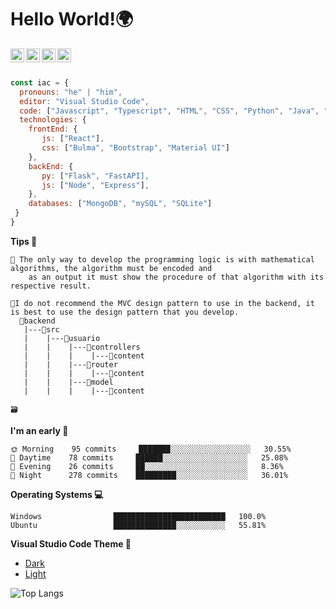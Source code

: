# Hello World!🌍
<a href="https://linkedin.com/in/isaacanteparac" >
  <img align="left" alt="Ashwani's Linkdein" width="22px" style="background-color:#fff;" src="https://www.svgrepo.com/show/157006/linkedin.svg" />
</a>
<a href="https://twitter.com/isaacanteparac">
  <img align="left" alt="Ashwani's Twitter" width="22px" src="https://www.svgrepo.com/show/382739/twitter.svg" />
</a>
<a href="https://github.com/isaacanteparac">
  <img align="left" alt="Ashwani's Github" width="22px" src="https://www.svgrepo.com/show/217753/github.svg" />
</a>
<a href="https://instagram.com/isaacanteparac">
  <img align="left" alt="Ashwani's Instagram" width="22px" src="https://www.svgrepo.com/show/13639/instagram.svg" />
</a>
<br/>
<br/>

```javascript
const iac = {
  pronouns: "he" | "him",
  editor: "Visual Studio Code",
  code: ["Javascript", "Typescript", "HTML", "CSS", "Python", "Java", "SASS"],
  technologies: {
    frontEnd: {
       js: ["React"],
       css: ["Bulma", "Bootstrap", "Material UI"]
    },
    backEnd: {
       py: ["Flask", "FastAPI],
       js: ["Node", "Express"],
    },
    databases: ["MongoDB", "mySQL", "SQLite"]
 }
}
```

**Tips 📓** 
```text
🧠 The only way to develop the programming logic is with mathematical algorithms, the algorithm must be encoded and 
    as an output it must show the procedure of that algorithm with its respective result.
    
🧩I do not recommend the MVC design pattern to use in the backend, it is best to use the design pattern that you develop.
  📁backend
   |---📁src
   |    |---📁usuario
   |    |    |---📁controllers
   |    |    |    |---📄content
   |    |    |---📁router
   |    |    |    |---📄content
   |    |    |---📁model
   |    |    |    |---📄content

🗃️ 
```

**I'm an early 🐤** 
```text
🌞 Morning    95 commits     ███████░░░░░░░░░░░░░░░░░░   30.55% 
🌆 Daytime    78 commits     ██████░░░░░░░░░░░░░░░░░░░   25.08% 
🌃 Evening    26 commits     ██░░░░░░░░░░░░░░░░░░░░░░░   8.36% 
🌙 Night      278 commits    █████████░░░░░░░░░░░░░░░░   36.01% 

```

**Operating Systems 💻**
```text
Windows                █████████████████████████   100.0%
Ubuntu                 ██████████████░░░░░░░░░░░   55.81% 
```
**Visual Studio Code Theme 🎨**
- [Dark](https://marketplace.visualstudio.com/items?itemName=thisisisaacac.theme-dark-bat)
- [Light](https://marketplace.visualstudio.com/items?itemName=thisisisaacac.theme-light-idac)

![Top Langs](https://github-readme-stats.vercel.app/api/top-langs/?username=isaacanteparac&layout=compact)

